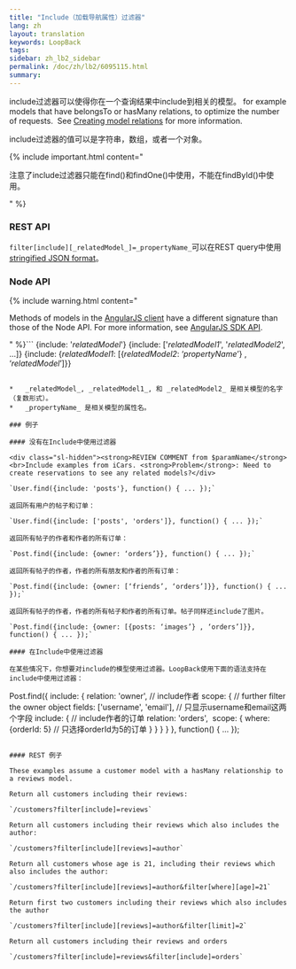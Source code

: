 ```yaml
---
title: "Include（加载导航属性）过滤器"
lang: zh
layout: translation
keywords: LoopBack
tags:
sidebar: zh_lb2_sidebar
permalink: /doc/zh/lb2/6095115.html
summary:
---
```




include过滤器可以使得你在一个查询结果中include到相关的模型。 for example models that have belongsTo or hasMany relations, to optimize the number of requests.  See [Creating model relations](/doc/{{page.lang}}/lb2/Creating-model-relations.html) for more information.

include过滤器的值可以是字符串，数组，或者一个对象。

{% include important.html content="

注意了include过滤器只能在find()和findOne()中使用，不能在findById()中使用。

" %}

### **REST API**

`filter[include][_relatedModel_]=_propertyName_`可以在REST query中使用[stringified JSON format](/doc/{{page.lang}}/lb2/Querying-data.html#Queryingdata-UsingstringifiedJSONinRESTqueries)。

### Node API

{% include warning.html content="

Methods of models in the [AngularJS client](https://docs.strongloop.com/display/zh/AngularJS+JavaScript+SDK) have a different signature than those of the Node API. For more information, see [AngularJS SDK API](http://apidocs.strongloop.com/loopback-sdk-angular/).

" %}```
{include: '_relatedModel_'}
{include: ['_relatedModel1_', '_relatedModel2_', ...]}
{include: {_relatedModel1_: [{_relatedModel2_: ‘_propertyName_’} , ‘_relatedModel_’]}}
```Where:

*   _relatedModel_, _relatedModel1_, 和 _relatedModel2_ 是相关模型的名字（复数形式）。
*   _propertyName_ 是相关模型的属性名。

### 例子

#### 没有在Include中使用过滤器

<div class="sl-hidden"><strong>REVIEW COMMENT from $paramName</strong><br>Include examples from iCars. <strong>Problem</strong>: Need to create reservations to see any related models?</div>

`User.find({include: 'posts'}, function() { ... });`

返回所有用户的帖子和订单：

`User.find({include: ['posts', 'orders']}, function() { ... });`

返回所有帖子的作者和作者的所有订单：

`Post.find({include: {owner: ‘orders’}}, function() { ... });`

返回所有帖子的作者，作者的所有朋友和作者的所有订单：

`Post.find({include: {owner: [‘friends’, ‘orders’]}}, function() { ... });`

返回所有帖子的作者，作者的所有帖子和作者的所有订单。帖子同样还include了图片。

`Post.find({include: {owner: [{posts: ‘images’} , ‘orders’]}}, function() { ... });`

#### 在Include中使用过滤器

在某些情况下，你想要对include的模型使用过滤器。LoopBack使用下面的语法支持在include中使用过滤器：

```
Post.find({
  include: {
    relation: 'owner', // include作者
    scope: { // further filter the owner object
      fields: ['username', 'email'], // 只显示username和email这两个字段
      include: { // include作者的订单
        relation: 'orders', 
        scope: {
          where: {orderId: 5} // 只选择orderId为5的订单
        }
      }
    }
  }
}, function() { ... });
```

#### REST 例子

These examples assume a customer model with a hasMany relationship to a reviews model. 

Return all customers including their reviews:

`/customers?filter[include]=reviews`

Return all customers including their reviews which also includes the author:

`/customers?filter[include][reviews]=author`

Return all customers whose age is 21, including their reviews which also includes the author:

`/customers?filter[include][reviews]=author&filter[where][age]=21`

Return first two customers including their reviews which also includes the author

`/customers?filter[include][reviews]=author&filter[limit]=2`

Return all customers including their reviews and orders

`/customers?filter[include]=reviews&filter[include]=orders`
